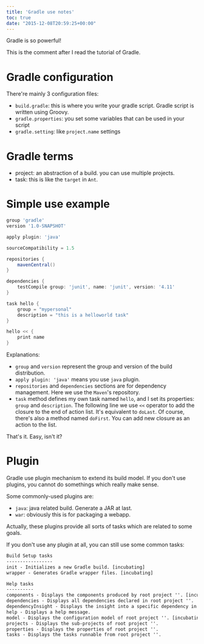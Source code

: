 ```yaml
---
title: 'Gradle use notes'
toc: true
date: "2015-12-08T20:59:25+00:00"
---
```


Gradle is so powerful!

This is the comment after I read the tutorial of Gradle.

# Gradle configuration
There're mainly 3 configuration files:
- `build.gradle`: this is where you write your gradle script. Gradle script is written using Groovy.
- `gradle.properties`: you set some variables that can be used in your script
- `gradle.setting`: like `project.name` settings

# Gradle terms
- project: an abstraction of a build. you can use multiple projects.
- task: this is like the `target` in `Ant`.

# Simple use example


```groovy
group 'gradle'
version '1.0-SNAPSHOT'

apply plugin: 'java'

sourceCompatibility = 1.5

repositories {
    mavenCentral()
}

dependencies {
    testCompile group: 'junit', name: 'junit', version: '4.11'
}

task hello {
    group = "mypersonal"
    description = "this is a helloworld task"
}

hello << {
    print name
}
```


Explanations:
* `group` and `version` represent the group and version of the build distribution.
* `apply plugin: 'java'` means you use `java` plugin.
* `repositories` and `dependencies` sections are for dependency management. Here we use the `Maven`'s repository.
* `task` method defines my own task named `hello`, and I set its properties: `group` and `description`. The following line we use `<<` operator to add the closure to the end of action list. It's equivalent to `doLast`. Of course, there's also a method named `doFirst`. You can add new closure as an action to the list.

That's it. Easy, isn't it?

# Plugin
Gradle use plugin mechanism to extend its build model. If you don't use plugins, you cannot do somethings which really make sense.

Some commonly-used plugins are:
- `java`: java related build. Generate a JAR at last.
- `war`: obviously this is for packaging a webapp.

Actually, these plugins provide all sorts of tasks which are related to some goals.

If you don't use any plugin at all, you can still use some common tasks:


```txt
Build Setup tasks
-----------------
init - Initializes a new Gradle build. [incubating]
wrapper - Generates Gradle wrapper files. [incubating]

Help tasks
----------
components - Displays the components produced by root project ''. [incubating]
dependencies - Displays all dependencies declared in root project ''.
dependencyInsight - Displays the insight into a specific dependency in root project 'Richard'.
help - Displays a help message.
model - Displays the configuration model of root project ''. [incubating]
projects - Displays the sub-projects of root project ''.
properties - Displays the properties of root project ''.
tasks - Displays the tasks runnable from root project ''.
```




